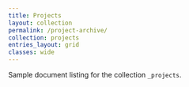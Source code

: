```yaml
---
title: Projects
layout: collection
permalink: /project-archive/
collection: projects
entries_layout: grid
classes: wide
---
```


Sample document listing for the collection `_projects`.
